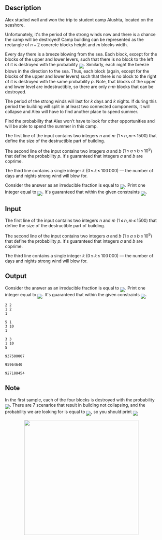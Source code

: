 ## Description

<div><p>Alex studied well and won the trip to student camp Alushta, located on the seashore. </p><p>Unfortunately, it's the period of the strong winds now and there is a chance the camp will be destroyed! Camp building can be represented as the rectangle of <span class="tex-span"><i>n</i> + 2</span> concrete blocks height and <span class="tex-span"><i>m</i></span> blocks width.</p><p>Every day there is a breeze blowing from the sea. Each block, except for the blocks of the upper and lower levers, such that there is no block to the left of it is destroyed with the probability <img align="middle" class="tex-formula" src="file://bN0RosyX.png" style="max-width: 100.0%;max-height: 100.0%;">. Similarly, each night the breeze blows in the direction to the sea. Thus, each block (again, except for the blocks of the upper and lower levers) such that there is no block to the right of it is destroyed with the same probability <span class="tex-span"><i>p</i></span>. Note, that blocks of the upper and lower level are <span class="tex-font-style-bf">indestructible</span>, so there are only <span class="tex-span"><i>n</i>·<i>m</i></span> blocks that can be destroyed.</p><p>The period of the strong winds will last for <span class="tex-span"><i>k</i></span> days and <span class="tex-span"><i>k</i></span> nights. If during this period the building will split in at least two connected components, it will collapse and Alex will have to find another place to spend summer.</p><p>Find the probability that Alex won't have to look for other opportunities and will be able to spend the summer in this camp.</p></div><div class="input-specification"><p>The first line of the input contains two integers <span class="tex-span"><i>n</i></span> and <span class="tex-span"><i>m</i></span> (<span class="tex-span">1 ≤ <i>n</i>, <i>m</i> ≤ 1500</span>) that define the size of the destructible part of building.</p><p>The second line of the input contains two integers <span class="tex-span"><i>a</i></span> and <span class="tex-span"><i>b</i></span> (<span class="tex-span">1 ≤ <i>a</i> ≤ <i>b</i> ≤ 10<sup class="upper-index">9</sup></span>) that define the probability <span class="tex-span"><i>p</i></span>. It's guaranteed that integers <span class="tex-span"><i>a</i></span> and <span class="tex-span"><i>b</i></span> are coprime. </p><p>The third line contains a single integer <span class="tex-span"><i>k</i></span> (<span class="tex-span">0 ≤ <i>k</i> ≤ 100 000</span>)&nbsp;— the number of days and nights strong wind will blow for.</p></div><div class="output-specification"><p>Consider the answer as an irreducible fraction is equal to <img align="middle" class="tex-formula" src="file://kzSxUImU.png" style="max-width: 100.0%;max-height: 100.0%;">. Print one integer equal to <img align="middle" class="tex-formula" src="file://NGATc8Yw.png" style="max-width: 100.0%;max-height: 100.0%;">. It's guaranteed that within the given constraints <img align="middle" class="tex-formula" src="file://xNOfEzvy.png" style="max-width: 100.0%;max-height: 100.0%;">.</p></div>

## Input

<p>The first line of the input contains two integers <span class="tex-span"><i>n</i></span> and <span class="tex-span"><i>m</i></span> (<span class="tex-span">1 ≤ <i>n</i>, <i>m</i> ≤ 1500</span>) that define the size of the destructible part of building.</p><p>The second line of the input contains two integers <span class="tex-span"><i>a</i></span> and <span class="tex-span"><i>b</i></span> (<span class="tex-span">1 ≤ <i>a</i> ≤ <i>b</i> ≤ 10<sup class="upper-index">9</sup></span>) that define the probability <span class="tex-span"><i>p</i></span>. It's guaranteed that integers <span class="tex-span"><i>a</i></span> and <span class="tex-span"><i>b</i></span> are coprime. </p><p>The third line contains a single integer <span class="tex-span"><i>k</i></span> (<span class="tex-span">0 ≤ <i>k</i> ≤ 100 000</span>)&nbsp;— the number of days and nights strong wind will blow for.</p>

## Output

<p>Consider the answer as an irreducible fraction is equal to <img align="middle" class="tex-formula" src="file://kzSxUImU.png" style="max-width: 100.0%;max-height: 100.0%;">. Print one integer equal to <img align="middle" class="tex-formula" src="file://NGATc8Yw.png" style="max-width: 100.0%;max-height: 100.0%;">. It's guaranteed that within the given constraints <img align="middle" class="tex-formula" src="file://xNOfEzvy.png" style="max-width: 100.0%;max-height: 100.0%;">.</p>





```input1
2 2
1 2
1

```




```input2
5 1
3 10
1

```




```input3
3 3
1 10
5

```




```output1
937500007

```




```output2
95964640

```




```output3
927188454

```



## Note

<p>In the first sample, each of the four blocks is destroyed with the probability <img align="middle" class="tex-formula" src="file://OSJddzVB.png" style="max-width: 100.0%;max-height: 100.0%;">. There are <span class="tex-span">7</span> scenarios that result in building not collapsing, and the probability we are looking for is equal to <img align="middle" class="tex-formula" src="file://JHsfrVVR.png" style="max-width: 100.0%;max-height: 100.0%;">, so you should print <img align="middle" class="tex-formula" src="file://WfpNVqI9.png" style="max-width: 100.0%;max-height: 100.0%;"></p><center> <img class="tex-graphics" src="file://nFBxIG0W.png" style="max-width: 100.0%;max-height: 100.0%;" width="378px"> </center>
